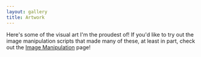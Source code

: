 ```yaml
---
layout: gallery
title: Artwork
---
```


Here's some of the visual art I'm the proudest of! If you'd like to try out the image manipulation scripts that made many of these, at least in part, check out the [Image Manipulation](/processing) page!